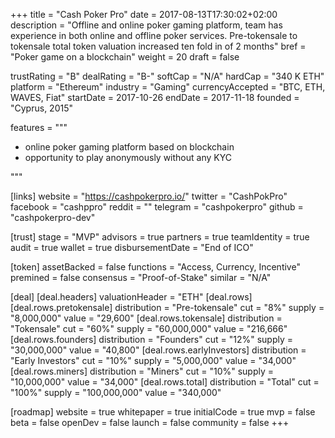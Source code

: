 +++
title = "Cash Poker Pro"
date = 2017-08-13T17:30:02+02:00
description = "Offline and online poker gaming platform, team has experience in both online and offline poker services. Pre-tokensale to tokensale total token valuation increased ten fold in of 2 months"
bref = "Poker game on a blockchain"
weight = 20
draft = false

trustRating = "B"
dealRating = "B-"
softCap = "N/A"
hardCap = "340 K ETH"
platform = "Ethereum"
industry = "Gaming"
currencyAccepted = "BTC, ETH, WAVES, Fiat"
startDate = 2017-10-26
endDate = 2017-11-18
founded = "Cyprus, 2015"

features = """
- online poker gaming platform based on blockchain
- opportunity to play anonymously without any KYC

"""

[links]
  website = "https://cashpokerpro.io/"
  twitter = "CashPokPro"
  facebook = "cashppro"
  reddit = ""
  telegram = "cashpokerpro"
  github = "cashpokerpro-dev"

[trust]
  stage = "MVP"
  advisors = true
  partners = true
  teamIdentity = true
  audit = true
  wallet = true
  disbursementDate = "End of ICO"

[token]
  assetBacked = false
  functions = "Access, Currency, Incentive"
  premined = false
  consensus = "Proof-of-Stake"
  similar = "N/A"

[deal]
  [deal.headers]
    valuationHeader = "ETH"
  [deal.rows]
    [deal.rows.pretokensale]
      distribution = "Pre-tokensale"
      cut = "8%"
      supply = "8,000,000"
      value = "29,600"
    [deal.rows.tokensale]
      distribution = "Tokensale"
      cut = "60%"
      supply = "60,000,000"
      value = "216,666"
    [deal.rows.founders]
      distribution = "Founders"
      cut = "12%"
      supply = "30,000,000"
      value = "40,800"
    [deal.rows.earlyInvestors]
      distribution = "Early Investors"
      cut = "10%"
      supply = "5,000,000"
      value = "34,000"
    [deal.rows.miners]
      distribution = "Miners"
      cut = "10%"
      supply = "10,000,000"
      value = "34,000"
    [deal.rows.total]
      distribution = "Total"
      cut = "100%"
      supply = "100,000,000"
      value = "340,000"

[roadmap]
  website = true
  whitepaper = true
  initialCode = true
  mvp = false
  beta = false
  openDev = false
  launch = false
  community = false
+++
